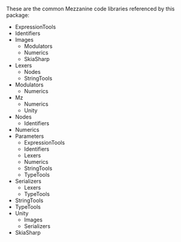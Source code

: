 These are the common Mezzanine code libraries referenced by this package:

- ExpressionTools
- Identifiers
- Images
  - Modulators
  - Numerics
  - SkiaSharp
- Lexers
  - Nodes
  - StringTools
- Modulators
  - Numerics
- Mz
  - Numerics
  - Unity
- Nodes
  - Identifiers
- Numerics
- Parameters
  - ExpressionTools
  - Identifiers
  - Lexers
  - Numerics
  - StringTools
  - TypeTools
- Serializers
  - Lexers
  - TypeTools
- StringTools
- TypeTools
- Unity
  - Images
  - Serializers
- SkiaSharp
